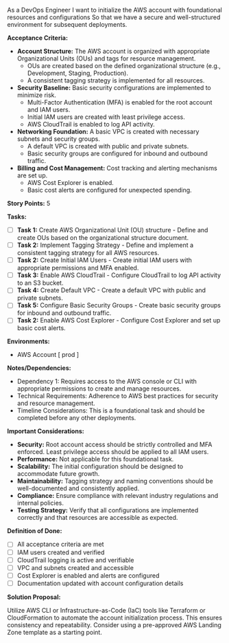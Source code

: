 As a DevOps Engineer
I want to initialize the AWS account with foundational resources and configurations
So that we have a secure and well-structured environment for subsequent deployments.

**Acceptance Criteria:**

*   **Account Structure:** The AWS account is organized with appropriate Organizational Units (OUs) and tags for resource management.
    *   OUs are created based on the defined organizational structure (e.g., Development, Staging, Production).
    *   A consistent tagging strategy is implemented for all resources.
*   **Security Baseline:** Basic security configurations are implemented to minimize risk.
    *   Multi-Factor Authentication (MFA) is enabled for the root account and IAM users.
    *   Initial IAM users are created with least privilege access.
    *   AWS CloudTrail is enabled to log API activity.
*   **Networking Foundation:** A basic VPC is created with necessary subnets and security groups.
    *   A default VPC is created with public and private subnets.
    *   Basic security groups are configured for inbound and outbound traffic.
*   **Billing and Cost Management:** Cost tracking and alerting mechanisms are set up.
    *   AWS Cost Explorer is enabled.
    *   Basic cost alerts are configured for unexpected spending.

**Story Points:** 5

**Tasks:**

*   [ ] **Task 1:** Create AWS Organizational Unit (OU) structure - Define and create OUs based on the organizational structure document.
*   [ ] **Task 2:** Implement Tagging Strategy - Define and implement a consistent tagging strategy for all AWS resources.
*   [ ] **Task 2:** Create Initial IAM Users - Create initial IAM users with appropriate permissions and MFA enabled.
*   [ ] **Task 3:** Enable AWS CloudTrail - Configure CloudTrail to log API activity to an S3 bucket.
*   [ ] **Task 4:** Create Default VPC - Create a default VPC with public and private subnets.
*   [ ] **Task 5:** Configure Basic Security Groups - Create basic security groups for inbound and outbound traffic.
*   [ ] **Task 2:** Enable AWS Cost Explorer - Configure Cost Explorer and set up basic cost alerts.

**Environments:**
- AWS Account [ prod ]

**Notes/Dependencies:**

*   Dependency 1: Requires access to the AWS console or CLI with appropriate permissions to create and manage resources.
*   Technical Requirements: Adherence to AWS best practices for security and resource management.
*   Timeline Considerations: This is a foundational task and should be completed before any other deployments.

**Important Considerations:**

*   **Security:** Root account access should be strictly controlled and MFA enforced.  Least privilege access should be applied to all IAM users.
*   **Performance:** Not applicable for this foundational task.
*   **Scalability:** The initial configuration should be designed to accommodate future growth.
*   **Maintainability:** Tagging strategy and naming conventions should be well-documented and consistently applied.
*   **Compliance:** Ensure compliance with relevant industry regulations and internal policies.
*   **Testing Strategy:** Verify that all configurations are implemented correctly and that resources are accessible as expected.

**Definition of Done:**

*   [ ] All acceptance criteria are met
*   [ ] IAM users created and verified
*   [ ] CloudTrail logging is active and verifiable
*   [ ] VPC and subnets created and accessible
*   [ ] Cost Explorer is enabled and alerts are configured
*   [ ] Documentation updated with account configuration details

**Solution Proposal:**

Utilize AWS CLI or Infrastructure-as-Code (IaC) tools like Terraform or CloudFormation to automate the account initialization process. This ensures consistency and repeatability.  Consider using a pre-approved AWS Landing Zone template as a starting point.
